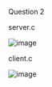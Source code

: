 Question 2 

server.c

![image](https://github.com/Kaypaloski/ITT440/assets/140033367/ac0cadbd-982b-4f01-97f0-3c8da4e94264)

client.c

![image](https://github.com/Kaypaloski/ITT440/assets/140033367/e8c53a38-603c-4e81-9d47-bfa6723954ea)

